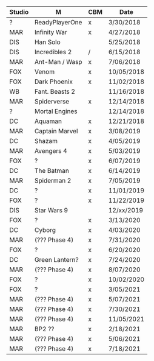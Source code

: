 
| Studio | M | CBM | Date |
|--------|---|-----|------|
| ?   | ReadyPlayerOne | x |  3/30/2018 |
| MAR | Infinity War   | x |  4/27/2018 |
| DIS | Han Solo       |   |  5/25/2018 |
| DIS | Incredibles 2  | / |  6/15/2018 |
| MAR | Ant-Man / Wasp | x |  7/06/2018 |
| FOX | Venom          | x | 10/05/2018 |
| FOX | Dark Phoenix   | x | 11/02/2018 |
| WB  | Fant. Beasts 2 |   | 11/16/2018 |
| MAR | Spiderverse    | x | 12/14/2018 |
| ?   | Mortal Engines |   | 12/14/2018 |
| DC  | Aquaman        | x | 12/21/2018 |
| MAR | Captain Marvel | x |  3/08/2019 |
| DC  | Shazam         | x |  4/05/2019 |
| MAR | Avengers 4     | x |  5/03/2019 |
| FOX | ?              | x |  6/07/2019 |
| DC  | The Batman     | x |  6/14/2019 |
| MAR | Spiderman 2    | x |  7/05/2019 |
| DC  | ?              | x | 11/01/2019 |
| FOX | ?              | x | 11/22/2019 |
| DIS | Star Wars 9    |   | 12/xx/2019 |
| FOX | ?              | x |  3/13/2020 |
| DC  | Cyborg         | x |  4/03/2020 |
| MAR | (??? Phase 4)  | x |  7/31/2020 |
| FOX | ?              | x |  6/20/2020 |
| DC  | Green Lantern? | x |  7/24/2020 |
| MAR | (??? Phase 4)  | x |  8/07/2020 |
| FOX | ?              | x | 10/02/2020 |
| FOX | ?              | x |  3/05/2021 |
| MAR | (??? Phase 4)  | x |  5/07/2021 |
| MAR | (??? Phase 4)  | x |  7/30/2021 |
| MAR | (??? Phase 4)  | x | 11/05/2021 |
| MAR | BP2 ??         | x |  2/18/2021 |
| MAR | (??? Phase 4)  | x |  5/06/2021 |
| MAR | (??? Phase 4)  | x |  7/18/2021 |
